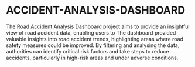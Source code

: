# ACCIDENT-ANALYSIS-DASHBOARD

The Road Accident Analysis Dashboard project aims to provide an insightful view of road accident data, enabling users to The dashboard provided valuable insights into road accident trends, highlighting areas where road safety measures could be improved. By filtering and analysing the data, authorities can identify critical risk factors and take steps to reduce accidents, particularly in high-risk areas and under adverse conditions.
